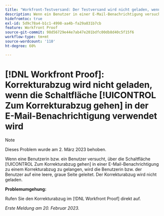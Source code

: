 ```yaml
---
title: "Workfront-Testversand: Der Testversand wird nicht geladen, wenn in der E-Mail-Benachrichtigung die Schaltfläche Gehe zu Testversand verwendet wird."
description: Wenn ein Benutzer in einer E-Mail-Benachrichtigung versucht, über die Schaltfläche Gehe zu Testversand zu einem Testversand zu gelangen, wird er zu einer leeren, grauen Seite geleitet. Der Korrekturabzug wird nicht geladen.
hidefromtoc: true
exl-id: 5d9c78a4-b1c1-4998-aa4b-fa29a831b7cb
feature: Workfront Proof
source-git-commit: 98d56729e44e7ab47e201bdfc00db8d40c5f15f6
workflow-type: tm+mt
source-wordcount: '110'
ht-degree: 60%

---
```


# [!DNL Workfront Proof]: Korrekturabzug wird nicht geladen, wenn die Schaltfläche [!UICONTROL Zum Korrekturabzug gehen] in der E-Mail-Benachrichtigung verwendet wird

>[!NOTE]
>
>Dieses Problem wurde am 2. März 2023 behoben.

Wenn eine Benutzerin bzw. ein Benutzer versucht, über die Schaltfläche [!UICONTROL Zum Korrekturabzug gehen] in einer E-Mail-Benachrichtigung zu einem Korrekturabzug zu gelangen, wird die Benutzerin bzw. der Benutzer auf eine leere, graue Seite geleitet. Der Korrekturabzug wird nicht geladen.

**Problemumgehung:**

Rufen Sie den Korrekturabzug im [!DNL Workfront Proof] direkt auf.

_Erste Meldung am 20. Februar 2023._
